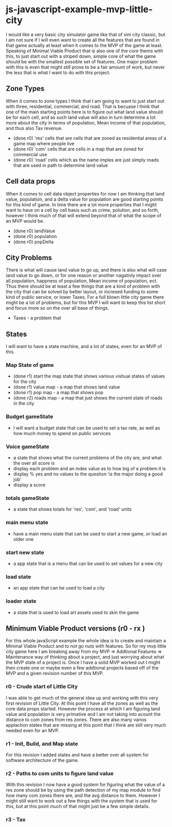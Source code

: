 # js-javascript-example-mvp-little-city

I would like a very basic city simulator game like that of sim city classic, but I am not sure if I will even want to create all the features that are found in that game actually at least when it comes to the MVP of the game at least. Speaking of Minimal Viable Product that is also one of the core thems with this, to just start out with a striped down, simple core of what the game should be with the smallest possible set of features. One major problem with this is even that might still prove to be a fair amount of work, but never the less that is what I want to do with this project.

## Zone Types

When it comes to zone types I think that I am going to want to just start out with three, residential, commercial, and road. That is becuase I think that one of the main starting points here is to figure out what land value should be for each cell, and as such land value will also in turn determine a lot more about the city in terms of population, Mean Income of that population, and thus also Tax revenue.

* (done r0) 'res' cells that are cells that are zoned as residential areas of a game map where people live
* (done r0) 'com' cells that are cells in a map that are zoned for commercial use
* (done r0) 'road' cells which as the name imples are just simply roads that are used in path to determine land value

## Cell data props

When it comes to cell data object properties for now I am thinking that land value, population, and a delta value for population are good starting points for this kind of game. In time there are a lot more properties that I might want to have on a cell by cell basis such as crime, polution, and so forth, however I think much of that will extend beyond that of what the scope of an MVP would be.

* (done r0) landValue
* (done r0) population
* (done r0) popDelta

## City Problems

There is what will cause land value to go up, and there is also what will case land value to go down, or for one reason or another nagativly impact over all population, happness of population, Mean income of population, ect. Thus there should be at least a few things that are a kind of problem with the city that can be solved by better layout, or incresed funding to some kind of public service, or lower Taxes. For a full blown little city game there might be a lot of problems, but for this MVP I will want to keep this list short and focus more so on the over all base of things.

* Taxes - a problem that

## States

I will want to have a state machine, and a lot of states, even for an MVP of this.

### Map State of game
* (done r1) start the map state that shows various vishual states of values for the city
* (done r1) value map - a map that shows land value
* (done r1) pop map   - a map that shows pop
* (done r2) roads map - a map that just shows the current state of roads in the city

### Budget gameState
* I will want a budget state that can be used to set a tax rate, as well as how much money to spend on public services

### Voice gameState
* a state that shows what the current problems of the city are, and what the over all score is
* display each problem and an index value as to how big of a problem it is
* display % yes and no values to the question 'is the major doing a good job'
* display a score

### totals gameState
* a state that shows totals for 'res', 'com', and 'road' units

### main menu state
* have a main menu state that can be used to start a new game, or load an older one

### start new state
* a app state that is a menu that can be used to set values for a new city

### load state
* an app state that can be used to load a city

### loader state
* a state that is used to load art assets used to skin the game


## Minimum Viable Product versions (r0 - rx )

For this whole javaScript example the whole idea is to create and maintain a Minimal Viable Product and to not go nuts with features. So for my mvp little city game here I am breaking away from my MVP => Addtional Features => Maintenance way of thinking about a project, and just worrying about what the MVP state of a project is. Once I have a solid MVP worked out I might then create one or maybe even a few addtional projects based off of the MVP and a given revision number of this MVP.

### r0 - Crude start of Little City

I was able to get much of the general idea up and working with this very first revision of Little City. At this point I have all the zones as well as the core data props started. However the process at which I am figuring land value and population is very primative and I am not taking into acount the distance to com zones from res zones. There are also many varios applaction states that are missing at this point that I think are still very much needed even for an MVP.

### r1 - Init, Build, and Map state

For this revision I added states and have a better over all system for software architecture of the game.

### r2 - Paths to com units to figure land value

With this revision I now have a good system for figuring what the value of a res zone should be by using the path detection of my map module to find how many com zones there are, and the avg distance to them. However I might still want to work out a few things with the system that is used for this, but at this point much of that might just be a few simple details.

### r3 - Tax


